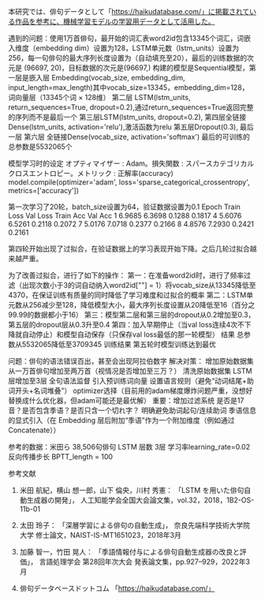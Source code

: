 本研究では、俳句データとして「https://haikudatabase.com/」に掲載されている作品を参考に、機械学習モデルの学習用データとして活用した。

遇到的问题：使用1万首俳句，最开始的词汇表word2id包含13345个词汇，词嵌入维度（embedding dim）设置为128，LSTM单元数（lstm_units）设置为256，每一句俳句的最大序列长度设置为（自动填充至20），最后的训练数据的次元是 (96697, 20)，目标数据的次元是(96697,)
构建的模型是Sequential模型，第一层是嵌入层 Embedding(vocab_size, embedding_dim, input_length=max_length)其中vocab_size=13345，embedding_dim=128， 	词向量层（13345个词 × 128维）
第二层 LSTM(lstm_units, return_sequences=True, dropout=0.2),通过return_sequences=True返回完整的序列而不是最后一个
第三层LSTM(lstm_units, dropout=0.2),
第四层全链接Dense(lstm_units, activation='relu'),激活函数为relu
第五层Dropout(0.3),
最后一层 第六层 全链接Dense(vocab_size, activation='softmax')
最后的可训练的总参数是5532065个

模型学习时的设定 オプティマイザー : Adam。損失関数 : スパースカテゴリカルクロスエントロピー。メトリック : 正解率(accuracy)
model.compile(optimizer='adam',
              loss='sparse_categorical_crossentropy',
              metrics=['accuracy'])

第一次学习了20轮，batch_size设置为64，验证数据设置为0.1
Epoch	Train Loss	Val Loss	Train Acc		Val Acc
   1		6.9685		6.3698	0.1288		0.1817
   4		5.6076		6.5261	0.2118		0.2072
   7		5.0176		7.0718	0.2377		0.2166
   8		4.8576		7.2930	0.2421		0.2161

第四轮开始出现了过拟合，在验证数据上的学习表现开始下降。之后几轮过拟合越来越严重。


为了改善过拟合，进行了如下的操作：
第一：在准备word2id时，进行了频率过滤（出现次数小于3的词自动纳入word2id["<UNK>"] = 1）将vocab_size从13345降低至4370，在保证训练有质量的同时降低了学习难度和过拟合的概率
第二：LSTM单元数从256减少至128，降低模型大小，最大序列长度设置从20降低至16（百分之99.99的数据都小于16）
第三：模型第二层和第三层的dropout从0.2增加至0.3，第五层的dropout层从0.3升至0.4
第四：加入早期停止（当val loss连续4次不下降就自动停止）和模型自动保存（只保存val loss最低的那一轮模型）
结果 总参数从5532065降低至3709345
训练结果 第五轮时模型训练达到最优


问题：俳句的语法错误百出，甚至会出现阿拉伯数字
解决对策：
增加原始数据集 从一万首俳句增加至两万首（视情况是否增加至三万？）
清洗原始数据集
LSTM层增加至3层
全句语法监督
引入预训练词向量
设置语言规则（避免“动词结尾+助词开头+名词堆叠”）
optimizer选择（目前用的adam梯度爆炸问题严重，没想好替换成什么优化器，但adam可能还是最优解）
重要：增加过滤系统 是否是17音？是否包含季语？是否只含一个切れ字？
明确避免助词起句/连续助词
季语信息的显式引入（在 Embedding 层后附加“季语”作为一个附加维度（例如通过 Concatenate））


参考的数据：米田ら 38,506句俳句  LSTM 层数 3层 学习率learning_rate=0.02  反向传播步长 BPTT_length = 100


参考文献
1. 米田 航紀，横山 想一郎，山下 倫央，川村 秀憲：
「LSTM を用いた俳句自動生成器の開発」，
人工知能学会全国大会論文集，vol.32，2018，1B2-OS-11b-01

2. 太田 玲子：
「深層学習による俳句の自動生成」，
奈良先端科学技術大学院大学 修士論文，NAIST-IS-MT1651023，2018年3月

3. 加藤 智一，竹田 晃人：
「季語情報付与による俳句自動生成器の改良と評価」，
言語処理学会 第28回年次大会 発表論文集，pp.927–929，2022年3月

4. 俳句データベースドットコム
「https://haikudatabase.com/」

